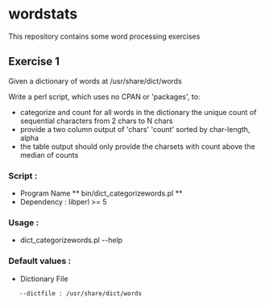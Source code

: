 # wordstats
This repository contains some word processing exercises

## Exercise 1
Given a dictionary of words at /usr/share/dict/words

Write a perl script, which uses no CPAN or 'packages', to:

- categorize and count for all words in the dictionary the unique count of sequential characters from 2 chars to N chars
- provide a two column output of 'chars' 'count' sorted by char-length, alpha
- the table output should only provide the charsets with count above the median of counts

### Script :
* Program Name ** bin/dict_categorizewords.pl  **
* Dependency :   libperl >= 5

### Usage :
* dict_categorizewords.pl --help

### Default values :
* Dictionary File
```
   --dictfile : /usr/share/dict/words
````


